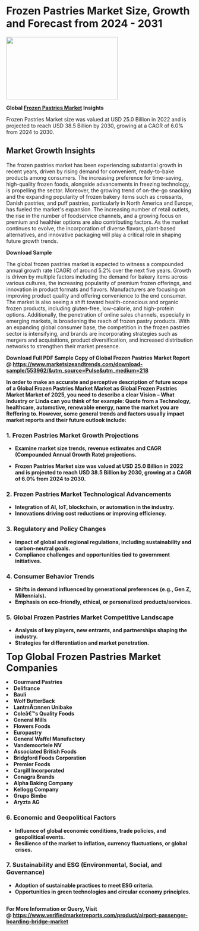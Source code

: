 <H1>Frozen Pastries Market Size, Growth and Forecast from 2024 - 2031</H1><img class="aligncenter size-medium wp-image-584254" src="https://thirdeyenews.in/wp-content/uploads/2024/09/Global-Market-Research-300x168.jpeg" alt="" width="300" height="168" /><p><strong>Global&nbsp;<a href="https://www.marketsizeandtrends.com/download-sample/553962/&amp;utm_source=Pulse&amp;utm_medium=218">Frozen Pastries Market</a> Insights</strong></p><p>Frozen Pastries Market size was valued at USD 25.0 Billion in 2022 and is projected to reach USD 38.5 Billion by 2030, growing at a CAGR of 6.0% from 2024 to 2030.</p><p><h2>Market Growth Insights</h2> <p>The frozen pastries market has been experiencing substantial growth in recent years, driven by rising demand for convenient, ready-to-bake products among consumers. The increasing preference for time-saving, high-quality frozen foods, alongside advancements in freezing technology, is propelling the sector. Moreover, the growing trend of on-the-go snacking and the expanding popularity of frozen bakery items such as croissants, Danish pastries, and puff pastries, particularly in North America and Europe, has fueled the market's expansion. The increasing number of retail outlets, the rise in the number of foodservice channels, and a growing focus on premium and healthier options are also contributing factors. As the market continues to evolve, the incorporation of diverse flavors, plant-based alternatives, and innovative packaging will play a critical role in shaping future growth trends.</p> <p><strong>Download Sample</strong></p> <p>The global frozen pastries market is expected to witness a compounded annual growth rate (CAGR) of around 5.2% over the next five years. Growth is driven by multiple factors including the demand for bakery items across various cultures, the increasing popularity of premium frozen offerings, and innovation in product formats and flavors. Manufacturers are focusing on improving product quality and offering convenience to the end consumer. The market is also seeing a shift toward health-conscious and organic frozen products, including gluten-free, low-calorie, and high-protein options. Additionally, the penetration of online sales channels, especially in emerging markets, is broadening the reach of frozen pastry products. With an expanding global consumer base, the competition in the frozen pastries sector is intensifying, and brands are incorporating strategies such as mergers and acquisitions, product diversification, and increased distribution networks to strengthen their market presence. <p><strong></p><p><span class=""><strong>Download Full PDF Sample Copy of Global Frozen Pastries Market Report</strong> @ <a href="https://www.marketsizeandtrends.com/download-sample/553962/&amp;utm_source=Pulse&amp;utm_medium=218" target="_blank">https://www.marketsizeandtrends.com/download-sample/553962/&amp;utm_source=Pulse&amp;utm_medium=218</a></span></p><p>In order to make an accurate and perceptive description of future scope of a Global&nbsp;Frozen Pastries Market Market as Global&nbsp;Frozen Pastries Market Market of 2025, you need to describe a clear Vision &ndash; What Industry or Linda can you think of for example: Quote from a Technology, healthcare, automotive, renewable energy, name the market you are Reffering to. However, some general trends and factors usually impact market reports and their future outlook include:</p><h3>1.&nbsp;<strong>Frozen Pastries Market Growth Projections</strong></h3><ul><li>Examine market size trends, revenue estimates and CAGR (Compounded Annual Growth Rate) projections.</li><li><p>Frozen Pastries Market size was valued at USD 25.0 Billion in 2022 and is projected to reach USD 38.5 Billion by 2030, growing at a CAGR of 6.0% from 2024 to 2030.</p></li></ul><h3>2.&nbsp;<strong>Frozen Pastries Market Technological Advancements</strong></h3><ul><li>Integration of AI, IoT, blockchain, or automation in the industry.</li><li>Innovations driving cost reductions or improving efficiency.</li></ul><h3>3.&nbsp;<strong>Regulatory and Policy Changes</strong></h3><ul><li>Impact of global and regional regulations, including sustainability and carbon-neutral goals.</li><li>Compliance challenges and opportunities tied to government initiatives.</li></ul><h3>4.&nbsp;<strong>Consumer Behavior Trends</strong></h3><ul><li>Shifts in demand influenced by generational preferences (e.g., Gen Z, Millennials).</li><li>Emphasis on eco-friendly, ethical, or personalized products/services.</li></ul><h3>5.&nbsp;<strong>Global Frozen Pastries Market Competitive Landscape</strong></h3><ul><li>Analysis of key players, new entrants, and partnerships shaping the industry.</li><li>Strategies for differentiation and market penetration.</li></ul><p data-pm-slice="1 1 []"><span style="color: inherit; font-family: inherit; font-size: 25px;">Top Global Frozen Pastries Market Companies</span></p><div class="" data-test-id=""><p><li>Gourmand Pastries</li><li> Delifrance</li><li> Bauli</li><li> Wolf ButterBack</li><li> LantmÃ¤nnen Unibake</li><li> Coleâ€™s Quality Foods</li><li> General Mills</li><li> Flowers Foods</li><li> Europastry</li><li> General Waffel Manufactory</li><li> Vandemoortele NV</li><li> Associated British Foods</li><li> Bridgford Foods Corporation</li><li> Premier Foods</li><li> Cargill Incorporated</li><li> Conagra Brands</li><li> Alpha Baking Company</li><li> Kellogg Company</li><li> Grupo Bimbo</li><li> Aryzta AG</li></p></div><h3>6.&nbsp;<strong>Economic and Geopolitical Factors</strong></h3><ul><li>Influence of global economic conditions, trade policies, and geopolitical events.</li><li>Resilience of the market to inflation, currency fluctuations, or global crises.</li></ul><h3>7.&nbsp;<strong>Sustainability and ESG (Environmental, Social, and Governance)</strong></h3><ul><li>Adoption of sustainable practices to meet ESG criteria.</li><li>Opportunities in green technologies and circular economy principles.</li></ul><h2><strong style="font-size: 14px;">For More Information or Query, Visit @&nbsp;</strong><a style="background-color: #ffffff; font-size: 14px;" href="https://www.marketsizeandtrends.com/report/frozen-pastries-market/" target="_blank">https://www.verifiedmarketreports.com/product/airport-passenger-boarding-bridge-market</a></h2>
